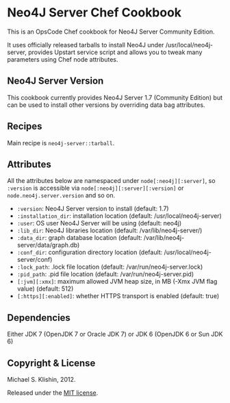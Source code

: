 # Neo4J Server Chef Cookbook

This is an OpsCode Chef cookbook for Neo4J Server Community Edition.

It uses officially released tarballs to install Neo4J under /usr/local/neo4j-server,
provides Upstart service script and allows you to tweak many parameters using Chef node
attributes.


## Neo4J Server Version

This cookbook currently provides Neo4J Server 1.7 (Community Edition) but can be used
to install other versions by overriding data bag attributes.


## Recipes

Main recipe is `neo4j-server::tarball`.


## Attributes

All the attributes below are namespaced under `node[:neo4j][:server]`, so `:version` is accessible
via `node[:neo4j][:server][:version]` or `node.neo4j.server.version` and so on.

* `:version`: Neo4J Server version to install (default: 1.7)
* `:installation_dir`: installation location (default: /usr/local/neo4j-server)
* `:user`: OS user Neo4J Server will be using (default: neo4j)
* `:lib_dir`: Neo4J libraries location (default: /var/lib/neo4j-server/)
* `:data_dir`: graph database location (default: /var/lib/neo4j-server/data/graph.db)
* `:conf_dir`: configuration directory location (default: /usr/local/neo4j-server/conf)
* `:lock_path`: .lock file location (default: /var/run/neo4j-server.lock)
* `:pid_path`: .pid file location (default: /var/run/neo4j-server.pid)
* `[:jvm][:xmx]`: maximum allowed JVM heap size, in MB (-Xmx JVM flag value) (default: 512)
* `[:https][:enabled]`: whether HTTPS transport is enabled (default: true)


## Dependencies

Either JDK 7 (OpenJDK 7 or Oracle JDK 7) or JDK 6 (OpenJDK 6 or Sun JDK 6)


## Copyright & License

Michael S. Klishin, 2012.

Released under the [MIT license](http://www.opensource.org/licenses/mit-license.php).
